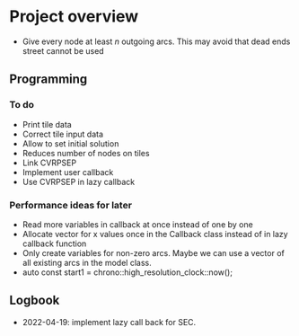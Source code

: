 #  Project overview

- Give every node at least _n_ outgoing arcs. This may avoid that dead ends street cannot be used

## Programming

### To do
- Print tile data
- Correct tile input data
- Allow to set initial solution
- Reduces number of nodes on tiles
- Link CVRPSEP
- Implement user callback
- Use CVRPSEP in lazy callback

### Performance ideas for later
- Read more variables in callback at once instead of one by one
- Allocate vector for x values once in the Callback class instead of in lazy callback function
- Only create variables for non-zero arcs. Maybe we can use a vector of all existing arcs in the model class.
- auto const start1 = chrono::high_resolution_clock::now();

## Logbook
- 2022-04-19: implement lazy call back for SEC.
